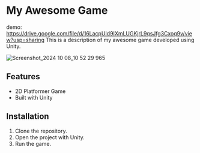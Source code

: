 # My Awesome Game
demo: https://drive.google.com/file/d/16LacpUId9IXmLUGKjrL9qsJfg3Cxoq9v/view?usp=sharing
This is a description of my awesome game developed using Unity.

![Screenshot_2024 10 08_10 52 29 965](https://github.com/user-attachments/assets/501797ee-0796-456f-a196-ff220e4e4c19)

## Features
- 2D Platformer Game
- Built with Unity

## Installation
1. Clone the repository.
2. Open the project with Unity.
3. Run the game.
